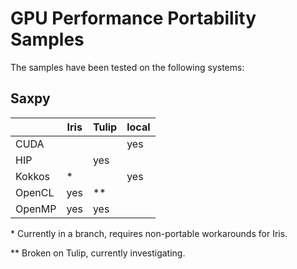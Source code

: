 # GPU Performance Portability Samples

The samples have been tested on the following systems:

## Saxpy

|        | Iris | Tulip  | local |
|--------|------|--------|-------|
| CUDA   |      |        | yes   |
| HIP    |      | yes    |       |
| Kokkos | \*   |        | yes   |
| OpenCL | yes  | \*\*   |       |
| OpenMP | yes  | yes    |       |

\* Currently in a branch, requires non-portable workarounds for Iris.

\*\* Broken on Tulip, currently investigating.
